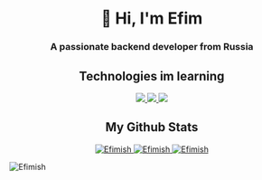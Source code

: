 <h1 align="center"> 👋 Hi, I'm Efim </h1>
<h3 align="center"> A passionate backend developer from Russia </h3>
<h2 align="center"> Technologies im learning </h2>

<p align="center">
  <a href="../../../">
    <img src="https://img.shields.io/badge/-Rust-black?logo=rust"/>
    <img src="https://img.shields.io/badge/-TypeScript-black?logo=typescript"/>
    <img src="https://img.shields.io/badge/-Svelte-black?logo=svelte"/>
  </a>
</p>

<h2 align="center"> My Github Stats </h2>

<p align = "center">
  <a href="../../../">
    <img alt="Efimish" src="https://github-readme-stats.vercel.app/api?username=Efimish&show_icons=true&locale=en&theme=github_dark"/>
    <img alt="Efimish" src="https://github-readme-streak-stats.herokuapp.com?user=Efimish&show_icons=true&locale=en&layout=compact&theme=github_dark"/>
    <img alt="Efimish" src="https://github-readme-stats.vercel.app/api/top-langs?username=Efimish&layout=compact&hide=html,css,java,shaderlab,kotlin,hlsl&theme=github_dark"/>
  </a>
</p>

<img alt="Efimish" src="https://komarev.com/ghpvc/?username=Efimish&label=Profile%20views&color=0e75b6"/>
<!---

Efimish/Efimish is a ✨ special ✨ repository because its `README.md` (this file) appears on your GitHub profile.
You can click the Preview link to take a look at your changes.

- 👋 Hi, I’m @Efimish
- 👀 I’m interested in ...
- 🌱 I’m currently learning ...
- 💞️ I’m looking to collaborate on ...
- 📫 How to reach me ...

--->
